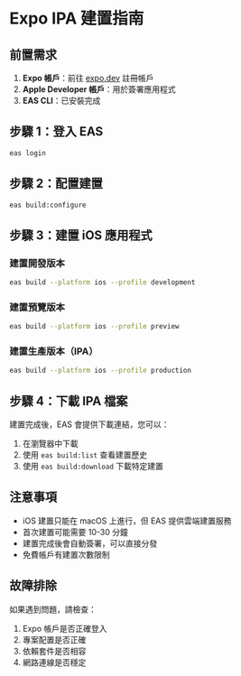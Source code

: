 # Expo IPA 建置指南

## 前置需求

1. **Expo 帳戶**：前往 [expo.dev](https://expo.dev) 註冊帳戶
2. **Apple Developer 帳戶**：用於簽署應用程式
3. **EAS CLI**：已安裝完成

## 步驟 1：登入 EAS

```bash
eas login
```

## 步驟 2：配置建置

```bash
eas build:configure
```

## 步驟 3：建置 iOS 應用程式

### 建置開發版本
```bash
eas build --platform ios --profile development
```

### 建置預覽版本
```bash
eas build --platform ios --profile preview
```

### 建置生產版本（IPA）
```bash
eas build --platform ios --profile production
```

## 步驟 4：下載 IPA 檔案

建置完成後，EAS 會提供下載連結，您可以：
1. 在瀏覽器中下載
2. 使用 `eas build:list` 查看建置歷史
3. 使用 `eas build:download` 下載特定建置

## 注意事項

- iOS 建置只能在 macOS 上進行，但 EAS 提供雲端建置服務
- 首次建置可能需要 10-30 分鐘
- 建置完成後會自動簽署，可以直接分發
- 免費帳戶有建置次數限制

## 故障排除

如果遇到問題，請檢查：
1. Expo 帳戶是否正確登入
2. 專案配置是否正確
3. 依賴套件是否相容
4. 網路連線是否穩定
